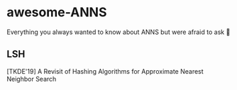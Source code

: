 # awesome-ANNS
Everything you always wanted to know about ANNS but were afraid to ask 🥰


## LSH

[TKDE'19] A Revisit of Hashing Algorithms for Approximate Nearest Neighbor Search
